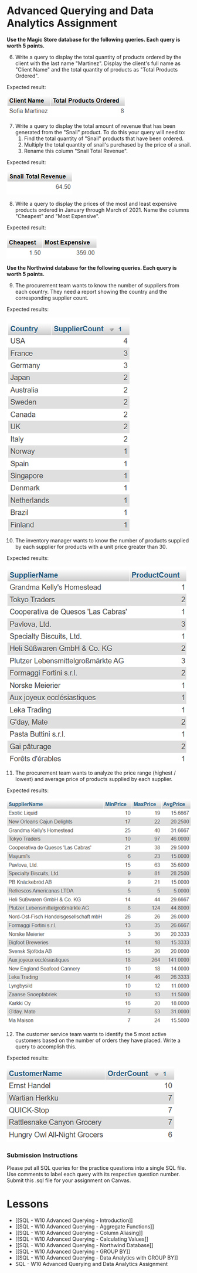 
# Advanced Querying and Data Analytics Assignment

**Use the Magic Store database for the following queries. Each query is worth 5 points.**

6. Write a query to display the total quantity of products ordered by the client with the last name "Martinez". Display the client's full name as "Client Name" and the total quantity of products as "Total Products Ordered". 

Expected result:

<img src="https://raw.githubusercontent.com/kellerflint/Class-Intro-SQL/hugo/content/SQL-Files/Images/AQR9.png">

7. Write a query to display the total amount of revenue that has been generated from the "Snail" product. To do this your query will need to:
	1. Find the total quantity of "Snail" products that have been ordered.
	2. Multiply the total quantity of snail's purchased by the price of a snail.
	3. Rename this column "Snail Total Revenue". 
	
Expected result:

<img src="https://raw.githubusercontent.com/kellerflint/Class-Intro-SQL/hugo/content/SQL-Files/Images/AQR8.png">

8. Write a query to display the prices of the most and least expensive products ordered in January through March of 2021. Name the columns "Cheapest" and "Most Expensive". 

Expected result:

<img src="https://raw.githubusercontent.com/kellerflint/Class-Intro-SQL/hugo/content/SQL-Files/Images/AQR10.png">

**Use the Northwind database for the following queries. Each query is worth 5 points.**

9. The procurement team wants to know the number of suppliers from each country. They need a report showing the country and the corresponding supplier count. 

Expected results:

<img src="https://raw.githubusercontent.com/kellerflint/Class-Intro-SQL/hugo/content/SQL-Files/Images/GB1.png">

10. The inventory manager wants to know the number of products supplied by each supplier for products with a unit price greater than 30. 

Expected results:

<img src="https://raw.githubusercontent.com/kellerflint/Class-Intro-SQL/hugo/content/SQL-Files/Images/GB2.png">

11. The procurement team wants to analyze the price range (highest / lowest) and average price of products supplied by each supplier. 

Expected results:

<img src="https://raw.githubusercontent.com/kellerflint/Class-Intro-SQL/hugo/content/SQL-Files/Images/GB3.png">

12. The customer service team wants to identify the 5 most active customers based on the number of orders they have placed. Write a query to accomplish this. 

Expected results:

<img src="https://raw.githubusercontent.com/kellerflint/Class-Intro-SQL/hugo/content/SQL-Files/Images/GB4.png">

### Submission Instructions

Please put all SQL queries for the practice questions into a single SQL file. Use comments to label each query with its respective question number. Submit this .sql file for your assignment on Canvas.

# Lessons
- [[SQL - W10 Advanced Querying - Introduction]]
- [[SQL - W10 Advanced Querying - Aggregate Functions]]
- [[SQL - W10 Advanced Querying - Column Aliasing]]
- [[SQL - W10 Advanced Querying - Calculating Values]]
- [[SQL - W10 Advanced Querying - Northwind Database]]
- [[SQL - W10 Advanced Querying - GROUP BY]]
- [[SQL - W10 Advanced Querying - Data Analytics with GROUP BY]]
- SQL - W10 Advanced Querying and Data Analytics Assignment